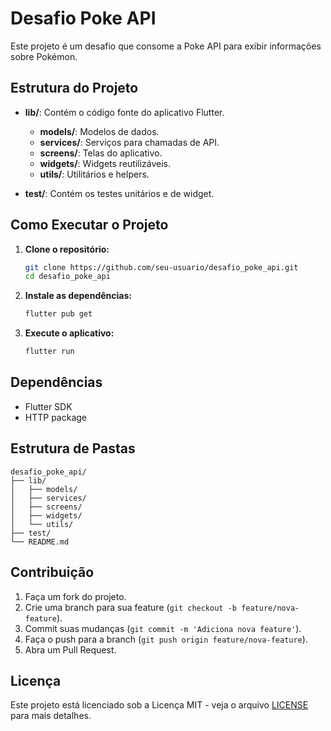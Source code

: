 # Desafio Poke API

Este projeto é um desafio que consome a Poke API para exibir informações sobre Pokémon.

## Estrutura do Projeto

- **lib/**: Contém o código fonte do aplicativo Flutter.
  - **models/**: Modelos de dados.
  - **services/**: Serviços para chamadas de API.
  - **screens/**: Telas do aplicativo.
  - **widgets/**: Widgets reutilizáveis.
  - **utils/**: Utilitários e helpers.

- **test/**: Contém os testes unitários e de widget.

## Como Executar o Projeto

1. **Clone o repositório:**
   ```sh
   git clone https://github.com/seu-usuario/desafio_poke_api.git
   cd desafio_poke_api
   ```

2. **Instale as dependências:**
   ```sh
   flutter pub get
   ```

3. **Execute o aplicativo:**
   ```sh
   flutter run
   ```

## Dependências

- Flutter SDK
- HTTP package

## Estrutura de Pastas

```
desafio_poke_api/
├── lib/
│   ├── models/
│   ├── services/
│   ├── screens/
│   ├── widgets/
│   └── utils/
├── test/
└── README.md
```

## Contribuição

1. Faça um fork do projeto.
2. Crie uma branch para sua feature (`git checkout -b feature/nova-feature`).
3. Commit suas mudanças (`git commit -m 'Adiciona nova feature'`).
4. Faça o push para a branch (`git push origin feature/nova-feature`).
5. Abra um Pull Request.

## Licença

Este projeto está licenciado sob a Licença MIT - veja o arquivo [LICENSE](LICENSE) para mais detalhes.
